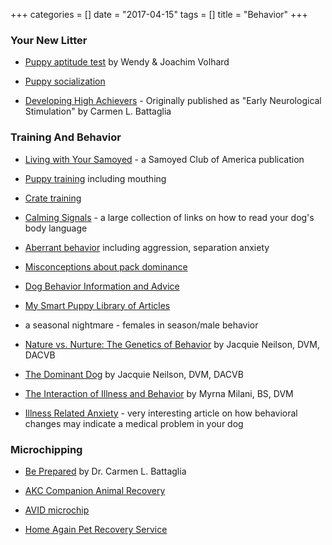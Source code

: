 +++
categories = []
date = "2017-04-15"
tags = []
title = "Behavior"
+++

<div class="heading mb-small">
<h3>Your New Litter</h3>
</div>

- [Puppy aptitude test](http://www.workingdogs.com/testing_volhard.htm) by Wendy & Joachim Volhard

- [Puppy socialization](http://www.canismajor.com/dog/socializ.html)

- [Developing High Achievers](http://www.breedingbetterdogs.com/achiever.html) - Originally published as "Early Neurological Stimulation" by Carmen L. Battaglia

<div class="heading mb-small">
<h3>Training And Behavior</h3>
</div>

- [Living with Your Samoyed](http://www.samoyed.org/SCA/documents/scalivingwithyoursamoyed.pdf) - a Samoyed Club of America publication

- [Puppy training](http://www.clickersolutions.com/articles/#puppy) including mouthing

- [Crate training](http://samoyed.cc/cratetraining.html)

- [Calming Signals](http://www.k9events.com/calmingsignals.htm) - a large collection of links on how to read your dog's body language

- [Aberrant behavior](http://www.clickersolutions.com/articles/#problem) including aggression, separation anxiety

- [Misconceptions about pack dominance](http://www.clickersolutions.com/articles/2001/dominance.htm)

- [Dog Behavior Information and Advice](http://www.ddfl.org/tips.htm#dog)

- [My Smart Puppy Library of Articles](http://www.mysmartpuppy.com/ask-us/articles.html)

- a seasonal nightmare - females in season/male behavior

- [Nature vs. Nurture: The Genetics of Behavior](http://www.akcchf.org/pdfs/whitepapers/abcnurture.pdf) by Jacquie Neilson, DVM, DACVB

- [The Dominant Dog](http://www.akcchf.org/pdfs/whitepapers/abcdominent.pdf) by Jacquie Neilson, DVM, DACVB

- [The Interaction of Illness and Behavior](http://www.mmilani.com/canine-illness-behavior.html) by Myrna Milani, BS, DVM

- [Illness Related Anxiety](http://www.jojoreader.com/reader/anx.html) - very interesting article on how behavioral changes may indicate a medical problem in your dog

<div class="heading mb-small">
<h3>Microchipping</h3>
</div>

- [Be Prepared](http://www.breedingbetterdogs.com/prepared.html) by Dr. Carmen L. Battaglia

- [AKC Companion Animal Recovery](http://www.akccar.org/)

- [AVID microchip](http://www.avidmicrochip.com/answer.htm)

- [Home Again Pet Recovery Service](http://www.homeagainid.com/)
